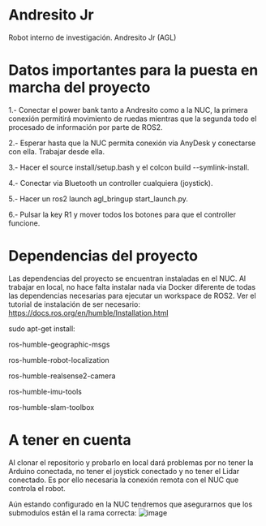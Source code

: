 # Andresito Jr
Robot interno de investigación. Andresito Jr (AGL)
# Datos importantes para la puesta en marcha del proyecto
1.- Conectar el power bank tanto a Andresito como a la NUC, la primera conexión permitirá movimiento de ruedas mientras que la segunda todo el procesado de información por parte de ROS2.

2.- Esperar hasta que la NUC permita conexión via AnyDesk y conectarse con ella. Trabajar desde ella. 

3.- Hacer el source install/setup.bash y el colcon build --symlink-install.

4.- Conectar via Bluetooth un controller cualquiera (joystick).

5.- Hacer un ros2 launch agl_bringup start_launch.py.

6.- Pulsar la key R1 y mover todos los botones para que el controller funcione.

# Dependencias del proyecto
Las dependencias del proyecto se encuentran instaladas en el NUC. Al trabajar en local, no hace falta instalar nada via Docker diferente de todas las dependencias necesarias para ejecutar un workspace de ROS2. Ver el tutorial de instalación de ser necesario: https://docs.ros.org/en/humble/Installation.html

sudo apt-get install:

ros-humble-geographic-msgs

ros-humble-robot-localization

ros-humble-realsense2-camera

ros-humble-imu-tools

ros-humble-slam-toolbox



# A tener en cuenta
Al clonar el repositorio y probarlo en local dará problemas por no tener la Arduino conectada, no tener el joystick conectado y no tener el Lidar conectado. Es por ello necesaria la conexión remota con el NUC que controla el robot.

Aún estando configurado en la NUC tendremos que asegurarnos que los submodulos están el la rama correcta:
![image](https://github.com/movvo/AGL/assets/146711583/c3e4a2c0-4819-4294-a639-9fadbe1bb6c0)

